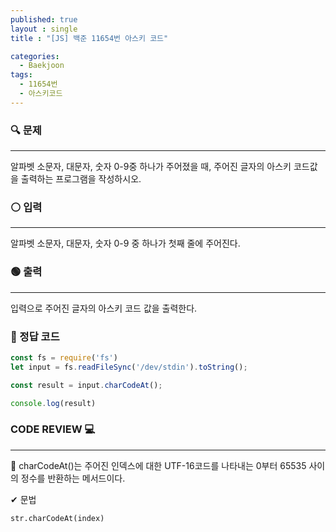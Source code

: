 ```yaml
---
published: true
layout : single
title : "[JS] 백준 11654번 아스키 코드"

categories:
  - Baekjoon
tags:
  - 11654번
  - 아스키코드
---
```


### 🔍 문제
----
알파벳 소문자, 대문자, 숫자 0-9중 하나가 주어졌을 때, 주어진 글자의 아스키 코드값을 출력하는 프로그램을 작성하시오.

### ⚪ 입력
----
알파벳 소문자, 대문자, 숫자 0-9 중 하나가 첫째 줄에 주어진다.

### 🟢 출력
----
입력으로 주어진 글자의 아스키 코드 값을 출력한다.

### 📝 정답 코드

```javascript
const fs = require('fs')
let input = fs.readFileSync('/dev/stdin').toString();

const result = input.charCodeAt();

console.log(result)
```
### CODE REVIEW 💻
---
📍 charCodeAt()는 주어진 인덱스에 대한 UTF-16코드를 나타내는 0부터 65535 사이의 정수를 반환하는 메서드이다.

✔ 문법 
```
str.charCodeAt(index)
```

